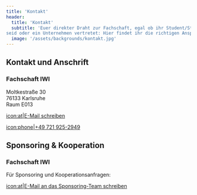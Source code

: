 ```yaml
---
title: 'Kontakt'
header:
  title: 'Kontakt'
  subtitle: 'Euer direkter Draht zur Fachschaft, egal ob ihr Student/Studentin
seid oder ein Unternehmen vertretet: Hier findet ihr die richtigen Ansprechpersonen.'
  image: '/assets/backgrounds/kontakt.jpg'
---
```

## Kontakt und Anschrift

### Fachschaft IWI

Moltkestraße 30<br />
76133 Karlsruhe<br />
Raum E013

[icon:at|E-Mail schreiben](/scripts/email.php?address=kontakt)

[icon:phone|+49 721 925-2949](tel:+497219252949)

## Sponsoring & Kooperation

### Fachschaft IWI

Für Sponsoring und Kooperationsanfragen:

[icon:at|E-Mail an das Sponsoring-Team schreiben](/scripts/email.php?address=sponsoring)
